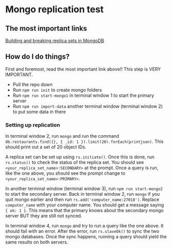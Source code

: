 # Mongo replication test

## The most important links
[Building and breaking replica sets in MongoDB](https://www.compose.io/articles/building-and-breaking-replica-sets-in-mongodb/)

## How do I do things?

First and foremost, read the most important link above!! This step is VERY IMPORTANT. 

* Pull the repo down
* Run `npm run init` to create mongo folders
* Run `npm run start-mongo1` in terminal window 1 to start the primary server
* Run `npm run import-data` another terminal window (terminal window 2) to put some data in there

### Setting up replication

In terminal window 2, run `mongo` and run the command `db.restaurants.find({}, { _id: 1 }).limit(20).forEach(printjson)`. This should print out a set of 20 object IDs.

A replica set can be set up using `rs.initiate()`. Once this is done, run `rs.status()` to check the status of the replica set. You should see `<your_replica_set_name>:SECONDARY>` at the prompt. Once a query is run, like the one above, you should see the prompt change to `<your_replica_set_name>:PRIMARY>`.

In another terminal window (terminal window 3), run `npm run start-mongo2` to start the secondary server. Back in terminal window 2, run `mongo` if you quit mongo earlier and then run `rs.add('computer_name:27018')`. Replace `computer_name` with your computer name. You should get a message saying `{ ok: 1 }`. This means that the primary knows about the secondary mongo server BUT they are still not synced.

In terminal window 4, run `mongo` and try to run a query like the one above. It should fail with an error. After the error, run `rs.slaveOk()` to sync the two mongo databases. Once the sync happens, running a query should yield the same results on both servers.
